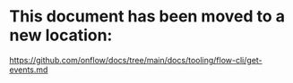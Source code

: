 # This document has been moved to a new location:

https://github.com/onflow/docs/tree/main/docs/tooling/flow-cli/get-events.md
